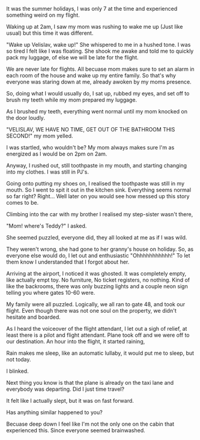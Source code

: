It was the summer holidays, I was only 7 at the time and experienced something weird on my flight.

Waking up at 2am, I saw my mom was rushing to wake me up (Just like usual) but this time it was different.

"Wake up Velislav, wake up!" She whispered to me in a hushed tone. I was so tired I felt like I was floating.
She shook me awake and told me to quickly pack my luggage, of else we will be late for the flight.

We are never late for flights. All becuase mom makes sure to set an alarm in each room of the house and wake up my entire family. So that's why everyone was staring down at me, already awoken by my moms presence.

So, doing what I would usually do, I sat up, rubbed my eyes, and set off to brush my teeth while my mom prepared my luggage.

As I brushed my teeth, everything went normal until my mom knocked on the door loudly.

"VELISLAV, WE HAVE NO TIME, GET OUT OF THE BATHROOM THIS SECOND!" my mom yelled.

I was startled, who wouldn't be? My mom always makes sure I'm as energized as I would be on 2pm on 2am.

Anyway, I rushed out, still toothpaste in my mouth, and starting changing into my clothes. I was still in PJ's.

Going onto putting my shoes on, I realised the toothpaste was still in my mouth. So I went to spit it out in the kitchen sink. Everything seems normal so far right? Right... Well later on you would see how messed up this story comes to be.

Climbing into the car with my brother I realised my step-sister wasn't there,

"Mom! where's Teddy?" I asked.

She seemed puzzled, everyone did, they all looked at me  as if I was wild.

They weren't wrong, she had gone to her granny's house on holiday. So, as everyone else would do, I let out and enthusiastic "Ohhhhhhhhhhh!" To let them know I understanded that I forgot about her.

Arriving at the airport, I noticed it was ghosted. It was completely empty, like actually empt toy. No furniture, No ticket registers, no nothing. Kind of like the backrooms, there was only buzzing lights and a couple neon sign telling you where gates 10-60 were.

My family were all puzzled. Logically, we all ran to gate 48, and took our flight. Even though there was not one soul on the property, we didn't hesitate and boarded.

As I heard the voiceover of the flight attendant, I let out a sigh of relief, at least there is a pilot and flight attendant. Plane took off and we were off to our destination. An hour into the flight, it started raining,

Rain makes me sleep, like an automatic lullaby, it would put me to sleep, but not today.

I blinked.

Next thing you know is that the plane is already on the taxi lane and everybody was departing. Did I just time travel?

It felt like I actually slept, but it was on fast forward.

Has anything similar happened to you?

Becuase deep down I feel like I'm not the only one on the cabin that experienced this. Since everyone seemed brainwashed.